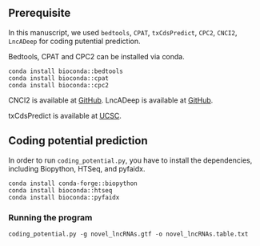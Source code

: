 ## Prerequisite

In this manuscript, we used `bedtools`, `CPAT`, `txCdsPredict`, `CPC2`, `CNCI2`, `LncADeep` for coding putential prediction.

Bedtools, CPAT and CPC2 can be installed via conda.

```
conda install bioconda::bedtools
conda install bioconda::cpat
conda install bioconda::cpc2
```

CNCI2 is available at [GitHub](https://github.com/www-bioinfo-org/CNCI).
LncADeep is available at [GitHub](https://github.com/cyang235/LncADeep).

txCdsPredict is available at [UCSC](https://hgdownload.soe.ucsc.edu/admin/exe/linux.x86_64.v385/txCdsPredict).

## Coding potential prediction

In order to run `coding_potential.py`, you have to install the dependencies, including Biopython, HTSeq, and pyfaidx.

```
conda install conda-forge::biopython
conda install bioconda::htseq
conda install bioconda::pyfaidx
```

### Running the program

```
coding_potential.py -g novel_lncRNAs.gtf -o novel_lncRNAs.table.txt
```
